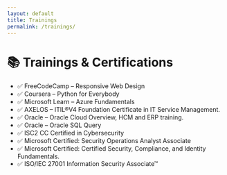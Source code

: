 ```yaml
---
layout: default
title: Trainings
permalink: /trainings/
---
```


# 📚 Trainings & Certifications

- ✅ FreeCodeCamp – Responsive Web Design
- ✅ Coursera – Python for Everybody
- ✅ Microsoft Learn – Azure Fundamentals
- ✅ AXELOS – ITIL®V4 Foundation Certificate in IT Service Management. 
- ✅ Oracle – Oracle Cloud Overview, HCM and ERP training.
- ✅ Oracle – Oracle SQL Query
- ✅ ISC2 CC Certified in Cybersecurity
- ✅ Microsoft Certified: Security Operations Analyst Associate
- ✅ Microsoft Certified: Certified Security, Compliance, and Identity Fundamentals.
- ✅ ISO/IEC 27001 Information Security Associate™
